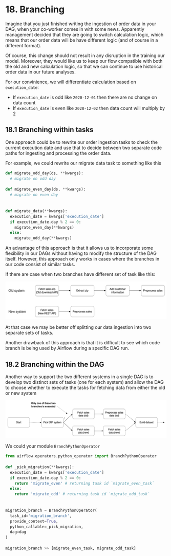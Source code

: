 # 18. Branching

Imagine that you just finished writing the ingestion of order data in your DAG, when your co-worker comes in with some news. Apparently management decided that they are going to
switch calculation logic, which means that our order data will be have different logic (and of course in a different format).

Of course, this change should not result in any disruption in the training our model. Moreover, they would like us to keep our flow compatible with both the old and new calculation logic, so that we can continue to use historical order data in our future analyses.

For our convinience, we will differentiate calculation based on `execution_date`:

- If `execution_date` is odd like `2020-12-01` then there are no change on data count
- If `execution_date` is even like `2020-12-02` then data count will multiply by 2

## 18.1 Branching within tasks

One approach could be to rewrite our order ingestion tasks to check the current execution date and use that to decide between two separate code paths for ingesting and processing the order
data.

For example, we could rewrite our migrate data task to something like this

```python
def migrate_odd_day(ds, **kwargs):
  # migrate on odd day

def migrate_even_day(ds, **kwargs):
  # migrate on even day


def migrate_data(**kwargs):
  execution_date = kwargs['execution_date']
  if execution_date.day % 2 == 0:
    migrate_even_day(**kwargs)
  else:
    migrate_odd_day(**kwargs)
```

An advantage of this approach is that it allows us to incorporate some flexibility in our DAGs without having to modify the structure of the DAG itself. However, this approach only works in cases where the branches in our code consist of similar tasks.

If there are case when two branches have different set of task like this:

<img src="./imgs/1-two-different-line-proccess.png"/>

At that case we may be better off splitting our
data ingestion into two separate sets of tasks.

Another drawback of this approach is that it is difficult to see which code branch is being used by Airflow during a specific DAG run.

## 18.2 Branching within the DAG

Another way to support the two different systems in a single DAG is to develop two distinct sets of tasks (one for each system) and allow the DAG to choose whether to execute the tasks for fetching data from either the old or new system

<img src="./imgs/2-dag-branching.png"/>

We could your module `BranchPythonOperator`

```python
from airflow.operators.python_operator import BranchPythonOperator

def _pick_migration(**kwargs):
  execution_date = kwargs['execution_date']
  if execution_date.day % 2 == 0:
    return 'migrate_even' # returning task id `migrate_even_task`
  else:
    return 'migrate_odd' # returning task id `migrate_odd_task`


migration_branch = BranchPythonOperator(
  task_id='migration_branch',
  provide_context=True,
  python_callable=_pick_migration,
  dag=dag
)

migration_branch >> [migrate_even_task, migrate_odd_task]

```
